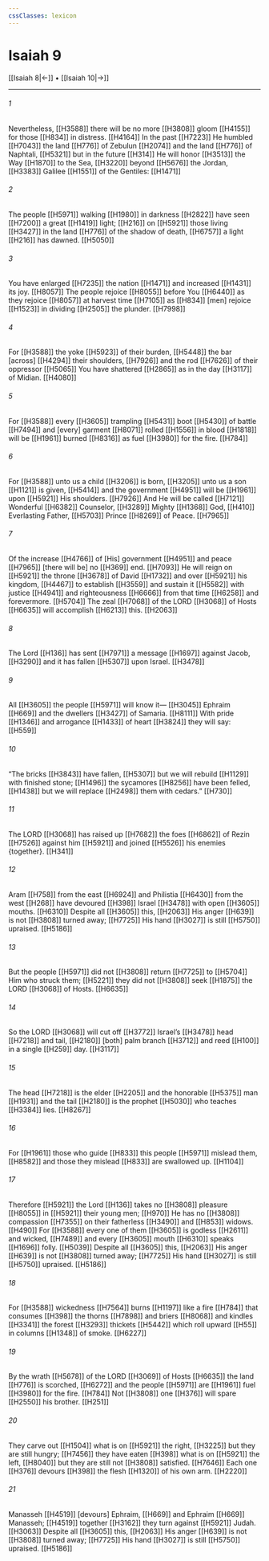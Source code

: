 ```yaml
---
cssClasses: lexicon
---
```


# Isaiah 9

[[Isaiah 8|←]] • [[Isaiah 10|→]]

---

###### 1
Nevertheless, [[H3588]] there will be no more [[H3808]] gloom [[H4155]] for those [[H834]] in distress. [[H4164]] In the past [[H7223]] He humbled [[H7043]] the land [[H776]] of Zebulun [[H2074]] and the land [[H776]] of Naphtali, [[H5321]] but in the future [[H314]] He will honor [[H3513]] the Way [[H1870]] to the Sea, [[H3220]] beyond [[H5676]] the Jordan, [[H3383]] Galilee [[H1551]] of the Gentiles: [[H1471]]

###### 2
The people [[H5971]] walking [[H1980]] in darkness [[H2822]] have seen [[H7200]] a great [[H1419]] light; [[H216]] on [[H5921]] those living [[H3427]] in the land [[H776]] of the shadow of death, [[H6757]] a light [[H216]] has dawned. [[H5050]]

###### 3
You have enlarged [[H7235]] the nation [[H1471]] and increased [[H1431]] its joy. [[H8057]] The people rejoice [[H8055]] before You [[H6440]] as they rejoice [[H8057]] at harvest time [[H7105]] as [[H834]] [men] rejoice [[H1523]] in dividing [[H2505]] the plunder. [[H7998]]

###### 4
For [[H3588]] the yoke [[H5923]] of their burden, [[H5448]] the bar [across] [[H4294]] their shoulders, [[H7926]] and the rod [[H7626]] of their oppressor [[H5065]] You have shattered [[H2865]] as in the day [[H3117]] of Midian. [[H4080]]

###### 5
For [[H3588]] every [[H3605]] trampling [[H5431]] boot [[H5430]] of battle [[H7494]] and [every] garment [[H8071]] rolled [[H1556]] in blood [[H1818]] will be [[H1961]] burned [[H8316]] as fuel [[H3980]] for the fire. [[H784]]

###### 6
For [[H3588]] unto us  a child [[H3206]] is born, [[H3205]] unto us  a son [[H1121]] is given, [[H5414]] and the government [[H4951]] will be [[H1961]] upon [[H5921]] His shoulders. [[H7926]] And He will be called [[H7121]] Wonderful [[H6382]] Counselor, [[H3289]] Mighty [[H1368]] God, [[H410]] Everlasting Father, [[H5703]] Prince [[H8269]] of Peace. [[H7965]]

###### 7
Of the increase [[H4766]] of [His] government [[H4951]] and peace [[H7965]] [there will be] no [[H369]] end. [[H7093]] He will reign on [[H5921]] the throne [[H3678]] of David [[H1732]] and over [[H5921]] his kingdom, [[H4467]] to establish [[H3559]] and sustain it [[H5582]] with justice [[H4941]] and righteousness [[H6666]] from that time [[H6258]] and forevermore. [[H5704]] The zeal [[H7068]] of the LORD [[H3068]] of Hosts [[H6635]] will accomplish [[H6213]] this. [[H2063]]

###### 8
The Lord [[H136]] has sent [[H7971]] a message [[H1697]] against Jacob, [[H3290]] and it has fallen [[H5307]] upon Israel. [[H3478]]

###### 9
All [[H3605]] the people [[H5971]] will know it— [[H3045]] Ephraim [[H669]] and the dwellers [[H3427]] of Samaria. [[H8111]] With pride [[H1346]] and arrogance [[H1433]] of heart [[H3824]] they will say: [[H559]]

###### 10
“The bricks [[H3843]] have fallen, [[H5307]] but we will rebuild [[H1129]] with finished stone; [[H1496]] the sycamores [[H8256]] have been felled, [[H1438]] but we will replace [[H2498]] them with cedars.” [[H730]]

###### 11
The LORD [[H3068]] has raised up [[H7682]] the foes [[H6862]] of Rezin [[H7526]] against him [[H5921]] and joined [[H5526]] his enemies {together}. [[H341]]

###### 12
Aram [[H758]] from the east [[H6924]] and Philistia [[H6430]] from the west [[H268]] have devoured [[H398]] Israel [[H3478]] with open [[H3605]] mouths. [[H6310]] Despite all [[H3605]] this, [[H2063]] His anger [[H639]] is not [[H3808]] turned away; [[H7725]] His hand [[H3027]] is still [[H5750]] upraised. [[H5186]]

###### 13
But the people [[H5971]] did not [[H3808]] return [[H7725]] to [[H5704]] Him who struck them; [[H5221]] they did not [[H3808]] seek [[H1875]] the LORD [[H3068]] of Hosts. [[H6635]]

###### 14
So the LORD [[H3068]] will cut off [[H3772]] Israel’s [[H3478]] head [[H7218]] and tail, [[H2180]] [both] palm branch [[H3712]] and reed [[H100]] in a single [[H259]] day. [[H3117]]

###### 15
The head [[H7218]] is the elder [[H2205]] and the honorable [[H5375]] man [[H1931]] and the tail [[H2180]] is the prophet [[H5030]] who teaches [[H3384]] lies. [[H8267]]

###### 16
For [[H1961]] those who guide [[H833]] this people [[H5971]] mislead them, [[H8582]] and those they mislead [[H833]] are swallowed up. [[H1104]]

###### 17
Therefore [[H5921]] the Lord [[H136]] takes no [[H3808]] pleasure [[H8055]] in [[H5921]] their young men; [[H970]] He has no [[H3808]] compassion [[H7355]] on their fatherless [[H3490]] and [[H853]] widows. [[H490]] For [[H3588]] every one of them [[H3605]] is godless [[H2611]] and wicked, [[H7489]] and every [[H3605]] mouth [[H6310]] speaks [[H1696]] folly. [[H5039]] Despite all [[H3605]] this, [[H2063]] His anger [[H639]] is not [[H3808]] turned away; [[H7725]] His hand [[H3027]] is still [[H5750]] upraised. [[H5186]]

###### 18
For [[H3588]] wickedness [[H7564]] burns [[H1197]] like a fire [[H784]] that consumes [[H398]] the thorns [[H7898]] and briers [[H8068]] and kindles [[H3341]] the forest [[H3293]] thickets [[H5442]] which roll upward [[H55]] in columns [[H1348]] of smoke. [[H6227]]

###### 19
By the wrath [[H5678]] of the LORD [[H3069]] of Hosts [[H6635]] the land [[H776]] is scorched, [[H6272]] and the people [[H5971]] are [[H1961]] fuel [[H3980]] for the fire. [[H784]] Not [[H3808]] one [[H376]] will spare [[H2550]] his brother. [[H251]]

###### 20
They carve out [[H1504]] what is on [[H5921]] the right, [[H3225]] but they are still hungry; [[H7456]] they have eaten [[H398]] what is on [[H5921]] the left, [[H8040]] but they are still not [[H3808]] satisfied. [[H7646]] Each one [[H376]] devours [[H398]] the flesh [[H1320]] of his own arm. [[H2220]]

###### 21
Manasseh [[H4519]] [devours] Ephraim, [[H669]] and Ephraim [[H669]] Manasseh; [[H4519]] together [[H3162]] they turn against [[H5921]] Judah. [[H3063]] Despite all [[H3605]] this, [[H2063]] His anger [[H639]] is not [[H3808]] turned away; [[H7725]] His hand [[H3027]] is still [[H5750]] upraised. [[H5186]]

